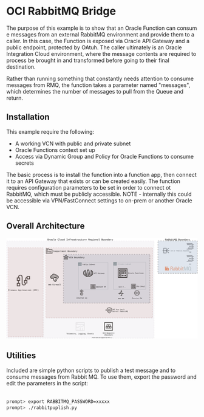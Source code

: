 # OCI RabbitMQ Bridge

The purpose of this example is to show that an Oracle Function can consum e messages from an external RabbitMQ environment and provide them to a caller.  In this case, the Function is exposed via Oracle API Gateway and a public endpoint, protected by OAtuh.  The caller ultimately is an Oracle Integration Cloud environment, where the message contents are required to process be brought in and transformed before going to their final destination.

Rather than running something that constantly needs attention to consume messages from RMQ, the function takes a parameter named "messages", which determines the number of messages to pull from the Queue and return.  

## Installation

This example require the following:

- A working VCN with public and private subnet
- Oracle Functions context set up
- Access via Dynamic Group and Policy for Oracle Functions to consume secrets

The basic process is to install the function into a function app, then connect it to an API Gateway that exists or can be created easily.  The function requires configuration parameters to be set in order to connect ot RabbitMQ, which must be publicly accessible.  NOTE - internally this could be accessible via VPN/FastConnect settings to on-prem or another Oracle VCN.

## Overall Architecture

![Architecture](images/OCI-Rabbit.svg)

## Utilities

Included are simple python scripts to publish a test message and to consume messages from Rabbit MQ.  To use them, export the password and edit the parameters in the script:

```bash

prompt> export RABBITMQ_PASSWORD=xxxxx
prompt> ./rabbitpuplish.py
```

